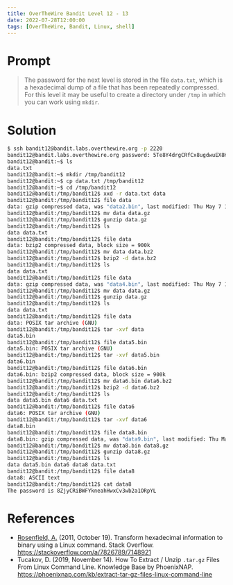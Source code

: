 ```yaml
---
title: OverTheWire Bandit Level 12 - 13
date: 2022-07-28T12:00:00
tags: [OverTheWire, Bandit, Linux, shell]
---
```

# Prompt
> The password for the next level is stored in the file `data.txt`, which is a hexadecimal dump of a file that has been repeatedly compressed. For this level it may be useful to create a directory under `/tmp` in which you can work using `mkdir`.

# Solution
```sh
$ ssh bandit12@bandit.labs.overthewire.org -p 2220
bandit12@bandit.labs.overthewire.org password: 5Te8Y4drgCRfCx8ugdwuEX8KFC6k2EUu
bandit12@bandit:~$ ls
data.txt
bandit12@bandit:~$ mkdir /tmp/bandit12
bandit12@bandit:~$ cp data.txt /tmp/bandit12
bandit12@bandit:~$ cd /tmp/bandit12
bandit12@bandit:/tmp/bandit12$ xxd -r data.txt data
bandit12@bandit:/tmp/bandit12$ file data
data: gzip compressed data, was "data2.bin", last modified: Thu May 7 18:14:30 2020, max compression, from Unix
bandit12@bandit:/tmp/bandit12$ mv data data.gz
bandit12@bandit:/tmp/bandit12$ gunzip data.gz
bandit12@bandit:/tmp/bandit12$ ls
data data.txt
bandit12@bandit:/tmp/bandit12$ file data
data: bzip2 compressed data, block size = 900k
bandit12@bandit:/tmp/bandit12$ mv data data.bz2
bandit12@bandit:/tmp/bandit12$ bzip2 -d data.bz2
bandit12@bandit:/tmp/bandit12$ ls
data data.txt
bandit12@bandit:/tmp/bandit12$ file data
data: gzip compressed data, was "data4.bin", last modified: Thu May 7 18:14:30 2020, max compression, from Unix
bandit12@bandit:/tmp/bandit12$ mv data data.gz
bandit12@bandit:/tmp/bandit12$ gunzip data.gz
bandit12@bandit:/tmp/bandit12$ ls
data data.txt
bandit12@bandit:/tmp/bandit12$ file data
data: POSIX tar archive (GNU)
bandit12@bandit:/tmp/bandit12$ tar -xvf data
data5.bin
bandit12@bandit:/tmp/bandit12$ file data5.bin
data5.bin: POSIX tar archive (GNU)
bandit12@bandit:/tmp/bandit12$ tar -xvf data5.bin
data6.bin
bandit12@bandit:/tmp/bandit12$ file data6.bin
data6.bin: bzip2 compressed data, block size = 900k
bandit12@bandit:/tmp/bandit12$ mv data6.bin data6.bz2
bandit12@bandit:/tmp/bandit12$ bzip2 -d data6.bz2
bandit12@bandit:/tmp/bandit12$ ls
data data5.bin data6 data.txt
bandit12@bandit:/tmp/bandit12$ file data6
data6: POSIX tar archive (GNU)
bandit12@bandit:/tmp/bandit12$ tar -xvf data6
data8.bin
bandit12@bandit:/tmp/bandit12$ file data8.bin
data8.bin: gzip compressed data, was "data9.bin", last modified: Thu May 7 18:14:30 2020, max compression, from Unix
bandit12@bandit:/tmp/bandit12$ mv data8.bin data8.gz
bandit12@bandit:/tmp/bandit12$ gunzip data8.gz
bandit12@bandit:/tmp/bandit12$ ls
data data5.bin data6 data8 data.txt
bandit12@bandit:/tmp/bandit12$ file data8
data8: ASCII text
bandit12@bandit:/tmp/bandit12$ cat data8
The password is 8ZjyCRiBWFYkneahHwxCv3wb2a1ORpYL
```

# References
* [Rosenfield, A.](https://stackoverflow.com/users/9530/adam-rosenfield) (2011, October 19). Transform hexadecimal information to binary using a Linux command. Stack Overflow. <https://stackoverflow.com/a/7826789/7148921>
* Tucakov, D. (2019, November 14). How To Extract / Unzip `.tar.gz` Files From Linux Command Line. Knowledge Base by PhoenixNAP. <https://phoenixnap.com/kb/extract-tar-gz-files-linux-command-line>